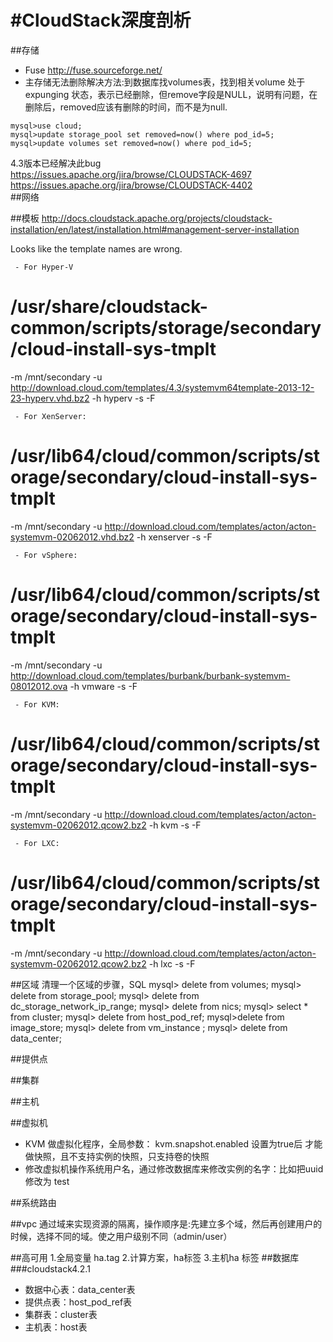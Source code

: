 #CloudStack深度剖析
==============

##存储
- Fuse http://fuse.sourceforge.net/
- 主存储无法删除解决方法:到数据库找volumes表，找到相关volume 处于expunging 状态，表示已经删除，但remove字段是NULL，说明有问题，在删除后，removed应该有删除的时间，而不是为null.
```
mysql>use cloud;
mysql>update storage_pool set removed=now() where pod_id=5;
mysql>update volumes set removed=now() where pod_id=5;
```
4.3版本已经解决此bug   
https://issues.apache.org/jira/browse/CLOUDSTACK-4697   
https://issues.apache.org/jira/browse/CLOUDSTACK-4402   
##网络

##模板
  http://docs.cloudstack.apache.org/projects/cloudstack-installation/en/latest/installation.html#management-server-installation
  
   Looks like the template names are wrong.
  
     - For Hyper-V
  
  # /usr/share/cloudstack-common/scripts/storage/secondary/cloud-install-sys-tmplt
  -m /mnt/secondary -u
  http://download.cloud.com/templates/4.3/systemvm64template-2013-12-23-hyperv.vhd.bz2
  -h hyperv -s <optional-management-server-secret-key> -F
  
  
     - For XenServer:
  
  # /usr/lib64/cloud/common/scripts/storage/secondary/cloud-install-sys-tmplt
  -m /mnt/secondary -u
  http://download.cloud.com/templates/acton/acton-systemvm-02062012.vhd.bz2
  -h xenserver -s <optional-management-server-secret-key> -F
  
  
     - For vSphere:
  
  # /usr/lib64/cloud/common/scripts/storage/secondary/cloud-install-sys-tmplt
  -m /mnt/secondary -u
  http://download.cloud.com/templates/burbank/burbank-systemvm-08012012.ova
  -h vmware -s <optional-management-server-secret-key>  -F
  
  
     - For KVM:
  
  # /usr/lib64/cloud/common/scripts/storage/secondary/cloud-install-sys-tmplt
  -m /mnt/secondary -u
  http://download.cloud.com/templates/acton/acton-systemvm-02062012.qcow2.bz2
  -h kvm -s <optional-management-server-secret-key> -F
  
  
     - For LXC:
  
  # /usr/lib64/cloud/common/scripts/storage/secondary/cloud-install-sys-tmplt
  -m /mnt/secondary -u
  http://download.cloud.com/templates/acton/acton-systemvm-02062012.qcow2.bz2
  -h lxc -s <optional-management-server-secret-key> -F

##区域
  清理一个区域的步骤，SQL
  mysql> delete from volumes; 
  mysql> delete from storage_pool; 
  mysql> delete from dc_storage_network_ip_range; 
  mysql> delete from nics; 
  mysql> select * from cluster; 
  mysql> delete from host_pod_ref; 
  mysql>delete from image_store; 
  mysql> delete from vm_instance ; 
  mysql> delete from data_center; 

##提供点

##集群

##主机

##虚拟机
- KVM 做虚拟化程序，全局参数： kvm.snapshot.enabled  设置为true后 才能做快照，且不支持实例的快照，只支持卷的快照 
- 修改虚拟机操作系统用户名，通过修改数据库来修改实例的名字：比如把uuid修改为 test

##系统路由

##vpc
  通过域来实现资源的隔离，操作顺序是:先建立多个域，然后再创建用户的时候，选择不同的域。使之用户级别不同（admin/user）
  
##高可用
  1.全局变量 ha.tag
  2.计算方案，ha标签
  3.主机ha 标签
##数据库
###cloudstack4.2.1
- 数据中心表：data_center表
- 提供点表：host_pod_ref表 
- 集群表：cluster表
- 主机表：host表
